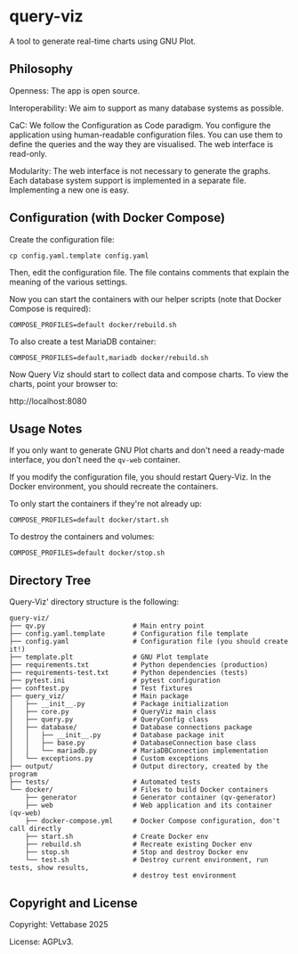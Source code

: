 # query-viz
A tool to generate real-time charts using GNU Plot.


## Philosophy

Openness: The app is open source.

Interoperability: We aim to support as many database systems as possible.

CaC: We follow the Configuration as Code paradigm. You configure the application using human-readable
configuration files. You can use them to define the queries and the way they are visualised.
The web interface is read-only.

Modularity: The web interface is not necessary to generate the graphs. Each database system support
is implemented in a separate file. Implementing a new one is easy.


## Configuration (with Docker Compose)

Create the configuration file:

```
cp config.yaml.template config.yaml
```

Then, edit the configuration file. The file contains comments that explain the meaning
of the various settings.

Now you can start the containers with our helper scripts
(note that Docker Compose is required):

```
COMPOSE_PROFILES=default docker/rebuild.sh
```

To also create a test MariaDB container:

```
COMPOSE_PROFILES=default,mariadb docker/rebuild.sh
```

Now Query Viz should start to collect data and compose charts.
To view the charts, point your browser to:

http://localhost:8080


## Usage Notes

If you only want to generate GNU Plot charts and don't need a ready-made
interface, you don't need the `qv-web` container.

If you modify the configuration file, you should restart Query-Viz.
In the Docker environment, you should recreate the containers.

To only start the containers if they're not already up:

```
COMPOSE_PROFILES=default docker/start.sh
```

To destroy the containers and volumes:

```
COMPOSE_PROFILES=default docker/stop.sh
```


## Directory Tree

Query-Viz' directory structure is the following:

```
query-viz/
├── qv.py                      # Main entry point
├── config.yaml.template       # Configuration file template
├── config.yaml                # Configuration file (you should create it!)
├── template.plt               # GNU Plot template
├── requirements.txt           # Python dependencies (production)
├── requirements-test.txt      # Python dependencies (tests)
├── pytest.ini                 # pytest configuration
├── conftest.py                # Test fixtures
├── query_viz/                 # Main package
│   ├── __init__.py            # Package initialization
│   ├── core.py                # QueryViz main class
│   ├── query.py               # QueryConfig class
│   ├── database/              # Database connections package
│   │   ├── __init__.py        # Database package init
│   │   ├── base.py            # DatabaseConnection base class
│   │   └── mariadb.py         # MariaDBConnection implementation
│   └── exceptions.py          # Custom exceptions
├── output/                    # Output directory, created by the program
├── tests/                     # Automated tests
└── docker/                    # Files to build Docker containers
    ├── generator              # Generator container (qv-generator)
    ├── web                    # Web application and its container (qv-web)
    ├── docker-compose.yml     # Docker Compose configuration, don't call directly
    ├── start.sh               # Create Docker env
    ├── rebuild.sh             # Recreate existing Docker env
    ├── stop.sh                # Stop and destroy Docker env
    └── test.sh                # Destroy current environment, run tests, show results,
                               # destroy test environment
```


## Copyright and License

Copyright: Vettabase 2025

License: AGPLv3.
